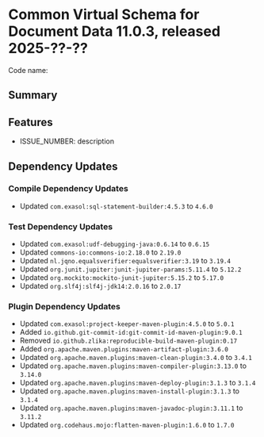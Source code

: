 # Common Virtual Schema for Document Data 11.0.3, released 2025-??-??

Code name:

## Summary

## Features

* ISSUE_NUMBER: description

## Dependency Updates

### Compile Dependency Updates

* Updated `com.exasol:sql-statement-builder:4.5.3` to `4.6.0`

### Test Dependency Updates

* Updated `com.exasol:udf-debugging-java:0.6.14` to `0.6.15`
* Updated `commons-io:commons-io:2.18.0` to `2.19.0`
* Updated `nl.jqno.equalsverifier:equalsverifier:3.19` to `3.19.4`
* Updated `org.junit.jupiter:junit-jupiter-params:5.11.4` to `5.12.2`
* Updated `org.mockito:mockito-junit-jupiter:5.15.2` to `5.17.0`
* Updated `org.slf4j:slf4j-jdk14:2.0.16` to `2.0.17`

### Plugin Dependency Updates

* Updated `com.exasol:project-keeper-maven-plugin:4.5.0` to `5.0.1`
* Added `io.github.git-commit-id:git-commit-id-maven-plugin:9.0.1`
* Removed `io.github.zlika:reproducible-build-maven-plugin:0.17`
* Added `org.apache.maven.plugins:maven-artifact-plugin:3.6.0`
* Updated `org.apache.maven.plugins:maven-clean-plugin:3.4.0` to `3.4.1`
* Updated `org.apache.maven.plugins:maven-compiler-plugin:3.13.0` to `3.14.0`
* Updated `org.apache.maven.plugins:maven-deploy-plugin:3.1.3` to `3.1.4`
* Updated `org.apache.maven.plugins:maven-install-plugin:3.1.3` to `3.1.4`
* Updated `org.apache.maven.plugins:maven-javadoc-plugin:3.11.1` to `3.11.2`
* Updated `org.codehaus.mojo:flatten-maven-plugin:1.6.0` to `1.7.0`

